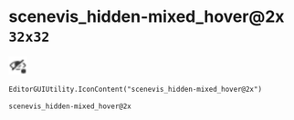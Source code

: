 # scenevis_hidden-mixed_hover@2x `32x32`
<img src="/img/scenevis_hidden-mixed_hover.png" width=32 height=32>

``` CSharp
EditorGUIUtility.IconContent("scenevis_hidden-mixed_hover@2x")
```
```
scenevis_hidden-mixed_hover@2x
```
